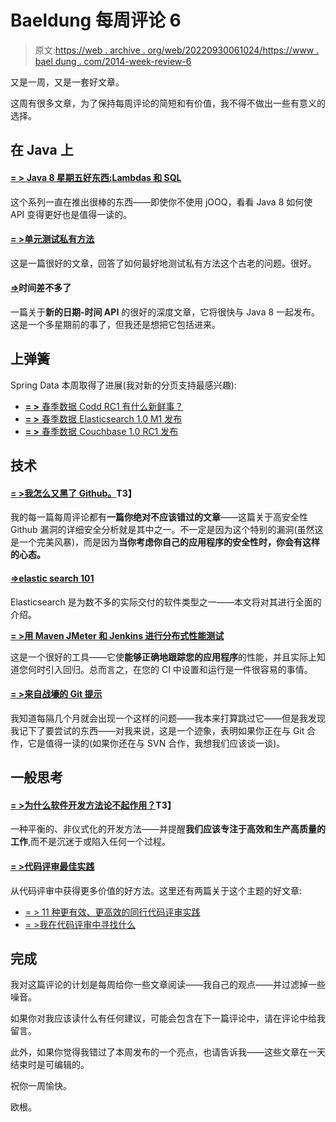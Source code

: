 # Baeldung 每周评论 6

> 原文:[https://web . archive . org/web/20220930061024/https://www . bael dung . com/2014-week-review-6](https://web.archive.org/web/20220930061024/https://www.baeldung.com/2014-week-review-6)

又是一周，又是一套好文章。

这周有很多文章，为了保持每周评论的简短和有价值，我不得不做出一些有意义的选择。

## **在 Java 上**

#### **[= > Java 8 星期五好东西:Lambdas 和 SQL](https://web.archive.org/web/20220521223725/http://blog.jooq.org/2014/02/07/java-8-friday-goodies-lambdas-and-sql/)**

这个系列一直在推出很棒的东西——即使你不使用 jOOQ，看看 Java 8 如何使 API 变得更好也是值得一读的。

#### **[= >单元测试私有方法](https://web.archive.org/web/20220521223725/http://henrikwarne.com/2014/02/09/unit-testing-private-methods/)**

这是一篇很好的文章，回答了如何最好地测试私有方法这个古老的问题。很好。

#### **[=>](https://web.archive.org/web/20220521223725/https://blog.codecentric.de/en/2014/01/time/)时间差不多了**

一篇关于**新的日期-时间 API** 的很好的深度文章，它将很快与 Java 8 一起发布。这是一个多星期前的事了，但我还是想把它包括进来。

## **上弹簧**

Spring Data 本周取得了进展(我对新的分页支持最感兴趣):

*   [**= >** 春季数据 Codd RC1 有什么新鲜事？](https://web.archive.org/web/20220521223725/https://spring.io/blog/2014/02/07/what-s-new-in-spring-data-codd-rc1)
*   [**= >** 春季数据 Elasticsearch 1.0 M1 发布](https://web.archive.org/web/20220521223725/https://spring.io/blog/2014/02/11/spring-data-elasticsearch-1-0-m1-released)
*   [**= >** 春季数据 Couchbase 1.0 RC1 发布](https://web.archive.org/web/20220521223725/https://spring.io/blog/2014/02/06/spring-data-couchbase-1-0-rc1-released)

## **技术**

#### **[= >我怎么又黑了 Github。](https://web.archive.org/web/20220521223725/https://homakov.blogspot.ro/2014/02/how-i-hacked-github-again.html)T3】**

我的每一篇每周评论都有**一篇你绝对不应该错过的文章**——这篇关于高安全性 Github 漏洞的详细安全分析就是其中之一。不一定是因为这个特别的漏洞(虽然这是一个完美风暴)，而是因为**当你考虑你自己的应用程序的安全性时，你会有这样的心态。**

#### **[=>elastic search 101](https://web.archive.org/web/20220521223725/https://blog.codecentric.de/en/2014/02/elasticsearch-101/)**

Elasticsearch 是为数不多的实际交付的软件类型之一——本文将对其进行全面的介绍。

**[= >用 Maven JMeter 和 Jenkins 进行分布式性能测试](https://web.archive.org/web/20220521223725/http://blog.nerdability.com/2014/02/distributed-performance-testing-with.html)**

这是一个很好的工具——它使**能够正确地跟踪您的应用程序**的性能，并且实际上知道您何时引入回归。总而言之，在您的 CI 中设置和运行是一件很容易的事情。

#### **[= >来自战壕的 Git 提示](https://web.archive.org/web/20220521223725/https://archive.ochronus.com/git-tips-from-the-trenches/)**

我知道每隔几个月就会出现一个这样的问题——我本来打算跳过它——但是我发现我记下了要尝试的东西——对我来说，这是一个迹象，表明如果你正在与 Git 合作，它是值得一读的(如果你还在与 SVN 合作，我想我们应该谈一谈)。

## **一般思考**

#### **[= >为什么软件开发方法论不起作用？](https://web.archive.org/web/20220521223725/http://typicalprogrammer.com/why-dont-software-development-methodologies-work)T3】**

一种平衡的、非仪式化的开发方法——并提醒**我们应该专注于高效和生产高质量的工作**,而不是沉迷于或陷入任何一个过程。

#### **[= >代码评审最佳实践](https://web.archive.org/web/20220521223725/http://vladmihalcea.com/2014/02/06/code-review-best-practices/)**

从代码评审中获得更多价值的好方法。这里还有两篇关于这个主题的好文章:

*   [= > 11 种更有效、更高效的同行代码评审实践](https://web.archive.org/web/20220521223725/https://www.ibm.com/developerworks/rational/library/11-proven-practices-for-peer-review/index.html)
*   [= >我在代码评审中寻找什么](https://web.archive.org/web/20220521223725/https://mikehadlow.blogspot.ro/2009/05/what-i-look-for-in-code-review.html)

## **完成**

我对这篇评论的计划是每周给你一些文章阅读——我自己的观点——并过滤掉一些噪音。

如果你对我应该读什么有任何建议，可能会包含在下一篇评论中，请在评论中给我留言。

此外，如果你觉得我错过了本周发布的一个亮点，也请告诉我——这些文章在一天结束时是可编辑的。

祝你一周愉快。

欧根。